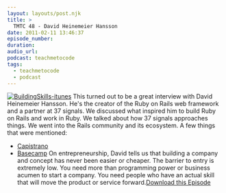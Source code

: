 ```yaml
---
layout: layouts/post.njk
title: >
  TMTC 48 - David Heinemeier Hansson
date: 2011-02-11 13:46:37
episode_number:
duration:
audio_url:
podcast: teachmetocode
tags:
  - teachmetocode
  - podcast
---
```


[![](https://teachmetocode.com/podcast/files/2010/08/BuildingSkills-itunes.jpg 'BuildingSkills-itunes')](https://teachmetocode.com/podcast/files/2010/08/BuildingSkills-itunes.jpg) This turned out to be a great interview with David Heinemeier Hansson. He's the creator of the Ruby on Rails web framework and a partner at 37 signals. We discussed what inspired him to build Ruby on Rails and work in Ruby. We talked about how 37 signals approaches things. We went into the Rails community and its ecosystem. A few things that were mentioned:

- [Capistrano](https://github.com/capistrano/capistrano)
- [Basecamp](https://www.basecamphq.com)
  On entrepreneurship, David tells us that building a company and concept has never been easier or cheaper. The barrier to entry is extremely low. You need more than programming power or business acumen to start a company. You need people who have an actual skill that will move the product or service forward.[Download this Episode](https://traffic.libsyn.com/charlesmaxwood/TMTC48DHH.mp3)

